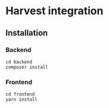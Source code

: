 
# Harvest integration

## Installation

### Backend

```
cd backend
composer install
```

### Frontend

```
cd frontend
yarn install
```
